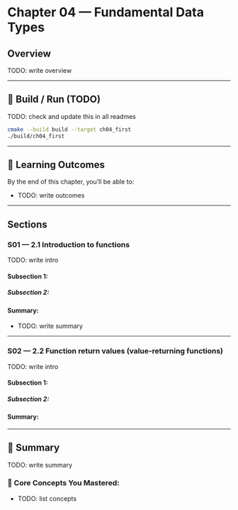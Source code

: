# Chapter 04 — Fundamental Data Types

## Overview
TODO: write overview

---

## 🧱 Build / Run (TODO)

TODO: check and update this in all readmes
```bash
cmake --build build --target ch04_first
./build/ch04_first
```

---

## 🎯 Learning Outcomes

By the end of this chapter, you’ll be able to:

- TODO: write outcomes

---

## Sections

### S01 — 2.1 Introduction to functions
TODO: write intro

#### Subsection 1:

##### Subsection 2:

#### Summary:
- TODO: write summary


---

### S02 — 2.2 Function return values (value-returning functions)
TODO: write intro

#### Subsection 1:

##### Subsection 2:

#### Summary:


---










## 🧭 Summary

TODO: write summary

### 🧱 Core Concepts You Mastered:
- TODO: list concepts